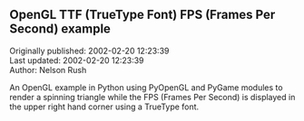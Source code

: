 ## OpenGL TTF (TrueType Font) FPS (Frames Per Second) example  
Originally published: 2002-02-20 12:23:39  
Last updated: 2002-02-20 12:23:39  
Author: Nelson Rush  
  
An OpenGL example in Python using PyOpenGL and PyGame modules to render a spinning triangle while the FPS (Frames Per Second) is displayed in the upper right hand corner using a TrueType font.